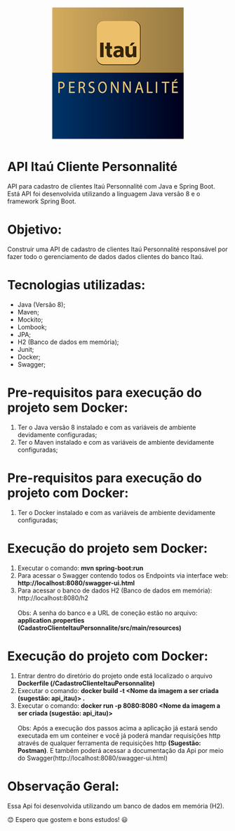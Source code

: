 <h1 align="center">
    <img alt="ItauPersonnalite" title="#ItauPersonnalite" src="./logo_itau_personnalite.png" />
</h1>


# API Itaú Cliente Personnalité
API para cadastro de clientes Itaú Personnalité com Java e Spring Boot. Está API foi desenvolvida utilizando a linguagem Java versão 8 e o framework Spring Boot.

# Objetivo:
Construir uma API de cadastro de clientes Itaú Personnalité responsável por fazer todo o gerenciamento de dados dados clientes do banco Itaú.

# Tecnologias utilizadas: 
* Java (Versão 8); 
* Maven;
* Mockito;
* Lombook;
* JPA;
* H2 (Banco de dados em memória);
* Junit;
* Docker;
* Swagger;

# Pre-requisitos para execução do projeto sem Docker:
1. Ter o Java versão 8 instalado e com as variáveis de ambiente devidamente configuradas;
2. Ter o Maven instalado e com as variáveis de ambiente devidamente configuradas;

# Pre-requisitos para execução do projeto com Docker:
1. Ter o Docker instalado e com as variáveis de ambiente devidamente configuradas;

# Execução do projeto sem Docker:
1. Executar o comando: <b>mvn spring-boot:run</b>
2. Para acessar o Swagger contendo todos os Endpoints via interface web: <b>http://localhost:8080/swagger-ui.html</b>
3. Para acessar o banco de dados H2 (Banco de dados em memória): http://localhost:8080/h2
<br></br>
Obs: A senha do banco e a URL de coneção estão no arquivo: <b>application.properties (CadastroClienteItauPersonnalite/src/main/resources)</b>

# Execução do projeto com Docker:
1. Entrar dentro do diretório do projeto onde está localizado o arquivo <b>Dockerfile (/CadastroClienteItauPersonnalite)</b>
2. Executar o comando: <b>docker build -t <Nome da imagem a ser criada (sugestão: api_itau)> .</b>
3. Executar o comando: <b>docker run -p 8080:8080 <Nome da imagem a ser criada (sugestão: api_itau)></b>
<br></br>
Obs: Após a execução dos passos acima a aplicação já estará sendo executada em um conteiner e você já poderá mandar requisições http através de qualquer
ferramenta de requisições http <b>(Sugestão: Postman)</b>. E também poderá acessar a documentação da Api por meio do Swagger(http://localhost:8080/swagger-ui.html)

# Observação Geral:
Essa Api foi desenvolvida utilizando um banco de dados em memória (H2).

:blush: Espero que gostem e bons estudos! :smiley:
